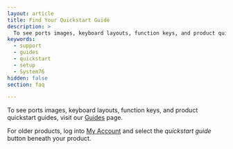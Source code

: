 ```yaml
---
layout: article
title: Find Your Quickstart Guide
description: >
  To see ports images, keyboard layouts, function keys, and product quickstart guides, visit our [Guides](https://system76.com/guides) page. For older products, log into [<i class='fa fa-user'></i> My Account](https://system76.com/my-account/orders) and select the _quickstart guide_ button beneath your product.
keywords:
  - support
  - guides
  - quickstart
  - setup
  - System76
hidden: false
section: faq

---
```


To see ports images, keyboard layouts, function keys, and product quickstart guides, visit our [Guides](https://system76.com/guides) page.

For older products, log into [<i class="fa fa-user"></i> My Account](https://system76.com/my-account/orders) and select the <em>quickstart guide</em> button beneath your product.
